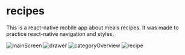 # recipes
This is a react-native mobile app about meals recipes. It was made to practice react-native navigation and styles.

![mainScreen](https://user-images.githubusercontent.com/84020433/194733466-3c3fb703-9f3b-4a98-a6ed-99aa78cb9254.JPG)
![drawer](https://user-images.githubusercontent.com/84020433/194733490-2cdc0bed-cafb-4e1b-bac3-cd740e7d0b6f.JPG)
![categoryOverview](https://user-images.githubusercontent.com/84020433/194733492-e507df92-7331-4687-b33c-838806d39a6e.JPG)
![recipe](https://user-images.githubusercontent.com/84020433/194733493-7e319760-5db8-4b78-8f03-aa319a4693e5.JPG)
